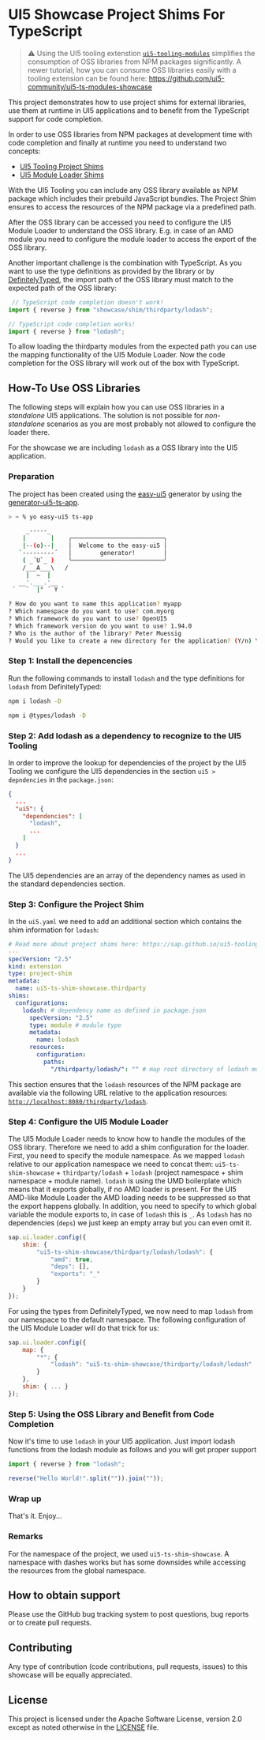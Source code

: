# UI5 Showcase Project Shims For TypeScript

> ⚠️ Using the UI5 tooling extenstion [`ui5-tooling-modules`](https://www.npmjs.com/package/ui5-tooling-modules) simplifies the consumption of OSS libraries from NPM packages significantly. A newer tutorial, how you can consume OSS libraries easily with a tooling extension can be found here: https://github.com/ui5-community/ui5-ts-modules-showcase

This project demonstrates how to use project shims for external libraries, use them at runtime in UI5 applications and to benefit from the TypeScript support for code completion.

In order to use OSS libraries from NPM packages at development time with code completion and finally at runtime you need to understand two concepts:

* [UI5 Tooling Project Shims](https://sap.github.io/ui5-tooling/pages/extensibility/ProjectShims/)
* [UI5 Module Loader Shims](https://openui5.hana.ondemand.com/#/api/sap.ui.loader/methods/sap.ui.loader.config)

With the UI5 Tooling you can include any OSS library available as NPM package which includes their prebuild JavaScript bundles. The Project Shim ensures to access the resources of the NPM package via a predefined path.

After the OSS library can be accessed you need to configure the UI5 Module Loader to understand the OSS library. E.g. in case of an AMD module you need to configure the module loader to access the export of the OSS library.

Another important challenge is the combination with TypeScript. As you want to use the type definitions as provided by the library or by [DefinitelyTyped](https://definitelytyped.org/), the import path of the OSS library must match to the expected path of the OSS library:

```js
 // TypeScript code completion doesn't work!
import { reverse } from "showcase/shim/thirdparty/lodash";

// TypeScript code completion works!
import { reverse } from "lodash";
```

To allow loading the thirdparty modules from the expected path you can use the mapping functionality of the UI5 Module Loader. Now the code completion for the OSS library will work out of the box with TypeScript.

## How-To Use OSS Libraries

The following steps will explain how you can use OSS libraries in a *standalone* UI5 applications. The solution is not possible for *non-standalone* scenarios as you are most probably not allowed to configure the loader there.

For the showcase we are including `lodash` as a OSS library into the UI5 application.

### Preparation

The project has been created using the [easy-ui5](https://github.com/SAP/generator-easy-ui5) generator by using the [generator-ui5-ts-app](https://github.com/ui5-community/generator-ui5-ts-app).

```sh
> ~ % yo easy-ui5 ts-app

     _-----_     
    |       |    ╭──────────────────────────╮
    |--(o)--|    │  Welcome to the easy-ui5 │
   `---------´   │        generator!        │
    ( _´U`_ )    ╰──────────────────────────╯
    /___A___\   /
     |  ~  |     
   __'.___.'__   
 ´   `  |° ´ Y ` 

? How do you want to name this application? myapp
? Which namespace do you want to use? com.myorg
? Which framework do you want to use? OpenUI5
? Which framework version do you want to use? 1.94.0
? Who is the author of the library? Peter Muessig
? Would you like to create a new directory for the application? (Y/n) Y
```

### Step 1: Install the depencencies

Run the following commands to install `lodash` and the type definitions for `lodash` from DefinitelyTyped:

```sh
npm i lodash -D

npm i @types/lodash -D
```

### Step 2: Add lodash as a dependency to recognize to the UI5 Tooling

In order to improve the lookup for dependencies of the project by the UI5 Tooling we configure the UI5 dependencies in the section `ui5 > depndencies` in the `package.json`:

```json
{
  ...
  "ui5": {
    "dependencies": [
      "lodash",
      ...
    ]
  }
  ...
}
```

The UI5 dependencies are an array of the dependency names as used in the standard dependencies section.

### Step 3: Configure the Project Shim

In the `ui5.yaml` we need to add an additional section which contains the shim information for `lodash`:

```yaml
# Read more about project shims here: https://sap.github.io/ui5-tooling/pages/extensibility/ProjectShims/
---
specVersion: "2.5"
kind: extension
type: project-shim
metadata:
  name: ui5-ts-shim-showcase.thirdparty
shims:
  configurations:
    lodash: # dependency name as defined in package.json
      specVersion: "2.5"
      type: module # module type
      metadata:
        name: lodash
      resources:
        configuration:
          paths:
            "/thirdparty/lodash/": "" # map root directory of lodash module into projects' thirdparty namespace
```

This section ensures that the `lodash` resources of the NPM package are available via the following URL relative to the application resources: [`http://localhost:8080/thirdparty/lodash`](http://localhost:8080/thirdparty/lodash).

### Step 4: Configure the UI5 Module Loader

The UI5 Module Loader needs to know how to handle the modules of the OSS library. Therefore we need to add a shim configuration for the loader. First, you need to specify the module namespace. As we mapped `lodash` relative to our application namespace we need to concat them: `ui5-ts-shim-showcase` + `thirdparty/lodash` + `lodash` (project namespace + shim namespace + module name). `lodash` is using the UMD boilerplate which means that it exports globally, if no AMD loader is present. For the UI5 AMD-like Module Loader the AMD loading needs to be suppressed so that the export happens globally. In addition, you need to specify to which global variable the module exports to, in case of `lodash` this is `_`. As `lodash` has no dependencies (`deps`) we just keep an empty array but you can even omit it.

```js
sap.ui.loader.config({
    shim: {
        "ui5-ts-shim-showcase/thirdparty/lodash/lodash": {
            "amd": true,
            "deps": [],
            "exports": "_"
        }
    }
});
```

For using the types from DefinitelyTyped, we now need to map `lodash` from our namespace to the default namespace. The following configuration of the UI5 Module Loader will do that trick for us:

```js
sap.ui.loader.config({
    map: {
        "*": {
            "lodash": "ui5-ts-shim-showcase/thirdparty/lodash/lodash"
        }
    },
    shim: { ... }
});
```

### Step 5: Using the OSS Library and Benefit from Code Completion

Now it's time to use `lodash` in your UI5 application. Just import lodash functions from the lodash module as follows and you will get proper support

```js
import { reverse } from "lodash";

reverse("Hello World!".split("")).join(""));
```

### Wrap up

That's it. Enjoy...

### Remarks

For the namespace of the project, we used `ui5-ts-shim-showcase`. A namespace with dashes works but has some downsides while accessing the resources from the global namespace.

## How to obtain support

Please use the GitHub bug tracking system to post questions, bug reports or to create pull requests.

## Contributing

Any type of contribution (code contributions, pull requests, issues) to this showcase will be equally appreciated.

## License

This project is licensed under the Apache Software License, version 2.0 except as noted otherwise in the [LICENSE](LICENSE) file.
